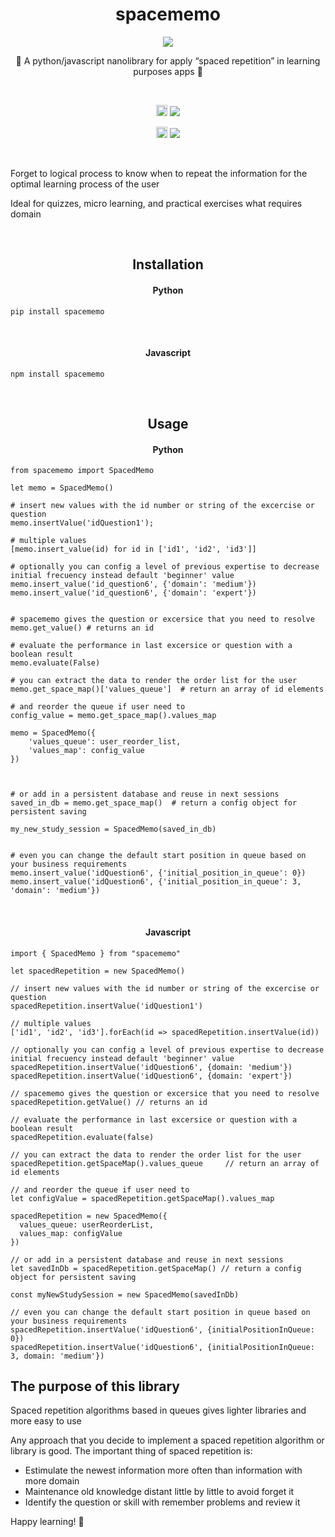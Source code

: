 <h1 align=center> spacememo </h1>

<p align="center">
  <img src="https://games.tactic.net/wp-content/uploads/2022/05/56312_1.jpg">
</p>

<p align=center>📘 A python/javascript nanolibrary for apply “spaced repetition” in learning purposes apps 📙 </p>

<br>
<p align="center">
  <a href="https://badge.fury.io/js/spacememo"><img src="https://badge.fury.io/js/spacememo.svg" alt="npm version" height="18"></a>
  <img src="https://github.com/opensourceducation/spacememo/actions/workflows/npm_deploy.yml/badge.svg">
</p>

<p align="center">
  <a href="https://badge.fury.io/py/spacememo"><img src="https://badge.fury.io/py/spacememo.svg" alt="PyPI version" height="18"></a>
    <img src="https://github.com/opensourceducation/spacememo/actions/workflows/pip_deploy.yml/badge.svg">
  </p>
</p>

<br>

Forget to logical process to know when to repeat the information for the optimal learning process of the user

Ideal for quizzes, micro learning, and practical exercises what requires domain

<br>
<h2 align="center">Installation</h2>
<h4 align="center">Python</h4>

```
pip install spacememo
```

<br>
<h4 align="center">Javascript</h4>

```
npm install spacememo
```

<br>
<h2 align="center">Usage</h2>
<h4 align="center">Python</h4>

```
from spacememo import SpacedMemo

let memo = SpacedMemo()

# insert new values with the id number or string of the excercise or question
memo.insertValue('idQuestion1');

# multiple values
[memo.insert_value(id) for id in ['id1', 'id2', 'id3']]

# optionally you can config a level of previous expertise to decrease initial frecuency instead default 'beginner' value
memo.insert_value('id_question6', {'domain': 'medium'})
memo.insert_value('id_question6', {'domain': 'expert'})


# spacememo gives the question or excersice that you need to resolve
memo.get_value() # returns an id

# evaluate the performance in last excersice or question with a boolean result
memo.evaluate(False)

# you can extract the data to render the order list for the user
memo.get_space_map()['values_queue']  # return an array of id elements

# and reorder the queue if user need to
config_value = memo.get_space_map().values_map

memo = SpacedMemo({
    'values_queue': user_reorder_list,
    'values_map': config_value
})



# or add in a persistent database and reuse in next sessions
saved_in_db = memo.get_space_map()  # return a config object for persistent saving

my_new_study_session = SpacedMemo(saved_in_db)


# even you can change the default start position in queue based on your business requirements
memo.insert_value('idQuestion6', {'initial_position_in_queue': 0})
memo.insert_value('idQuestion6', {'initial_position_in_queue': 3, 'domain': 'medium'})
```

<br>
<h4 align="center">Javascript</h4>

```
import { SpacedMemo } from "spacememo"

let spacedRepetition = new SpacedMemo()

// insert new values with the id number or string of the excercise or question
spacedRepetition.insertValue('idQuestion1')

// multiple values
['id1', 'id2', 'id3'].forEach(id => spacedRepetition.insertValue(id))

// optionally you can config a level of previous expertise to decrease initial frecuency instead default 'beginner' value
spacedRepetition.insertValue('idQuestion6', {domain: 'medium'})
spacedRepetition.insertValue('idQuestion6', {domain: 'expert'})

// spacememo gives the question or excersice that you need to resolve
spacedRepetition.getValue() // returns an id

// evaluate the performance in last excersice or question with a boolean result
spacedRepetition.evaluate(false)

// you can extract the data to render the order list for the user
spacedRepetition.getSpaceMap().values_queue     // return an array of id elements

// and reorder the queue if user need to
let configValue = spacedRepetition.getSpaceMap().values_map

spacedRepetition = new SpacedMemo({
  values_queue: userReorderList,
  values_map: configValue
})

// or add in a persistent database and reuse in next sessions
let savedInDb = spacedRepetition.getSpaceMap() // return a config object for persistent saving

const myNewStudySession = new SpacedMemo(savedInDb)

// even you can change the default start position in queue based on your business requirements
spacedRepetition.insertValue('idQuestion6', {initialPositionInQueue: 0})
spacedRepetition.insertValue('idQuestion6', {initialPositionInQueue: 3, domain: 'medium'})
```

## The purpose of this library

Spaced repetition algorithms based in queues gives lighter libraries and more easy to use

Any approach that you decide to implement a spaced repetition algorithm or library is good. The important thing of spaced repetition is:

- Estimulate the newest information more often than information with more domain
- Maintenance old knowledge distant little by little to avoid forget it
- Identify the question or skill with remember problems and review it

Happy learning! 📗
